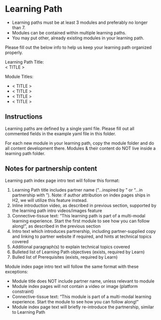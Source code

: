 # Learning Path

- Learning paths must be at least 3 modules and preferably no longer than 7. 
- Modules can be contained within multiple learning paths. 
- You may put other, already existing modules in your learning path.

Please fill out the below info to help us keep your learning path organized properly.

Learning Path Title:  
< TITLE >

Module Titles:  
- < TITLE >
- < TITLE >
- < TITLE >
- < TITLE >

## Instructions

Learning paths are defined by a single yaml file. Please fill out all commented fields in the example yaml file in this folder.

For each new module in your learning path, copy the module folder and do all content development there. Modules & their content do NOT live inside a learning path folder.

## Notes for partnership content

Learning path index page intro text will follow this format:
1.	Learning Path title includes partner name (“…inspired by <partner>” or “…in partnership with <partner>”). Note: if author attribution on index pages ships in H2, we will utilize this feature instead.
2.	Inline introduction video, as described in previous section, supported by the learning path intro videos/images feature 
3.	Connective-tissue text: “This learning path is part of a multi-modal learning experience. Start the first module to see how you can follow along!”, as described in the previous section
4.	Intro text which introduces partnership, including partner-supplied copy and linking to partner website if required, and hints at technical topics covered
5.	Additional paragraph(s) to explain technical topics covered
6.	Bulleted list of Learning Path objectives (exists, required by Learn)
7.	Bulled list of Prerequisites (exists, required by Learn) 

Module index page intro text will follow the same format with these exceptions:
- Module title does NOT include partner name, unless relevant to module 
- Module index pages will not contain a video or image (platform constraint)
- Connective-tissue text: “This module is part of a multi-modal learning experience. Start the module to see how you can follow along!”
- Module index page text will briefly re-introduce the partnership, similar to Learning Path
